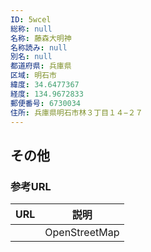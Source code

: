 ```yaml
---
ID: 5wcel
総称: null
名称: 藤森大明神
名称読み: null
別名: null
都道府県: 兵庫県
区域: 明石市
緯度: 34.6477367
経度: 134.9672833
郵便番号: 6730034
住所: 兵庫県明石市林３丁目１４−２７
---
```


## その他

### 参考URL

| URL | 説明          |
| --- | ------------- |
|     | OpenStreetMap |
